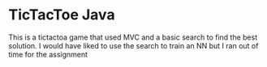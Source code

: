 # TicTacToe Java

This is a tictactoa game that used MVC and a basic search to find the best solution. I would have liked to use the search to train an NN but I ran out of time for the assignment
